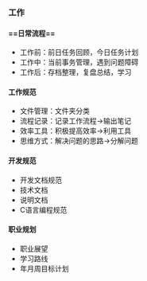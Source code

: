 ### 工作
#### ==日常流程==
* 工作前：前日任务回顾，今日任务计划
* 工作中：当前事务管理，遇到问题障碍
* 工作后：存档整理，复盘总结，学习
#### 工作规范
* 文件管理：文件夹分类
* 流程记录：记录工作流程->输出笔记
* 效率工具：积极提高效率->利用工具
* 思维方式：解决问题的思路->分解问题
#### 开发规范
* 开发文档规范
* 技术文档
* 说明文档
* C语言编程规范
#### 职业规划
* 职业展望
* 学习路线
* 年月周目标计划
